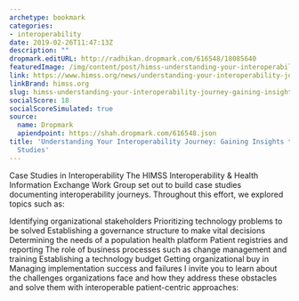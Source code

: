 ```yaml
---
archetype: bookmark
categories:
- interoperability
date: 2019-02-26T11:47:13Z
description: ""
dropmark.editURL: http://radhikan.dropmark.com/616548/18085640
featuredImage: /img/content/post/himss-understanding-your-interoperability-journey-gaining-insights-through-case-studies.jpg
link: https://www.himss.org/news/understanding-your-interoperability-journey-gaining-insights-through-case-studies
linkBrand: himss.org
slug: himss-understanding-your-interoperability-journey-gaining-insights-through-case-studies
socialScore: 18
socialScoreSimulated: true
source:
  name: Dropmark
  apiendpoint: https://shah.dropmark.com/616548.json
title: 'Understanding Your Interoperability Journey: Gaining Insights through Case
  Studies'
---
```

Case Studies in Interoperability
The HIMSS Interoperability & Health Information Exchange Work Group set out to build case studies documenting interoperability journeys. Throughout this effort, we explored topics such as:

Identifying organizational stakeholders
Prioritizing technology problems to be solved
Establishing a governance structure to make vital decisions
Determining the needs of a population health platform
Patient registries and reporting
The role of business processes such as change management and training
Establishing a technology budget
Getting organizational buy in
Managing implementation success and failures
I invite you to learn about the challenges organizations face and how they address these obstacles and solve them with interoperable patient-centric approaches:

